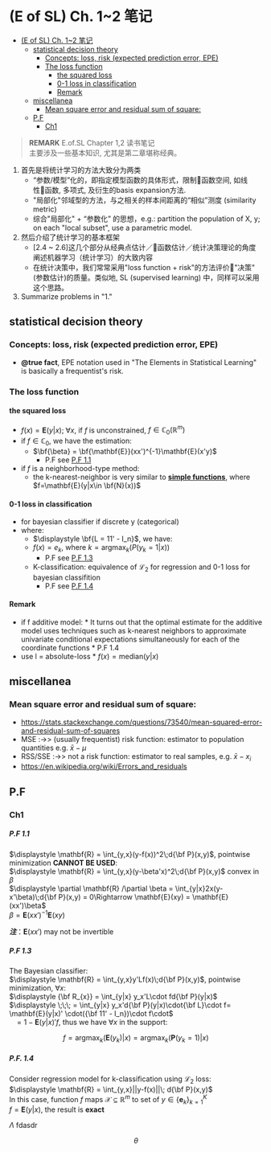 # (E of SL) Ch. 1~2 笔记
- [(E of SL) Ch. 1~2 笔记](#e-of-sl-ch-12-%E7%AC%94%E8%AE%B0)
    - [statistical decision theory](#statistical-decision-theory)
        - [Concepts: loss, risk (expected prediction error, EPE)](#concepts-loss-risk-expected-prediction-error-epe)
        - [The loss function](#the-loss-function)
            - [the squared loss](#the-squared-loss)
            - [0-1 loss in classification](#0-1-loss-in-classification)
            - [Remark](#remark)
    - [miscellanea](#miscellanea)
        - [Mean square error and residual sum of square:](#mean-square-error-and-residual-sum-of-square)
    - [P.F](#pf)
        - [Ch1](#ch1)

> **REMARK** E.of.SL Chapter 1,2 读书笔记\
主要涉及一些基本知识, 尤其是第二章堪称经典。

1. 首先是将统计学习的方法大致分为两类
    * “参数/模型”化的，即指定模型函数的具体形式，限制函数空间, 如线性函数, 多项式, 及衍生的basis expansion方法.
    * "局部化"邻域型的方法，与之相关的样本间距离的“相似”测度 (similarity metric)
    * 综合"局部化" + “参数化” 的思想，e.g.: partition the population of X, y; on each "local subset", use a parametric model. 
2. 然后介绍了统计学习的基本框架
    * [2.4 ~ 2.6]这几个部分从经典点估计／函数估计／统计决策理论的角度阐述机器学习（统计学习）的大致内容
    * 在统计决策中，我们常常采用"loss function  + risk"的方法评价"决策"(参数估计)的质量。类似地, SL (supervised learning) 中，同样可以采用这个思路。 
3. Summarize problems in "1."
## statistical decision theory
### Concepts: loss, risk (expected prediction error, EPE)
* **@true fact**, EPE notation used in "The Elements in Statistical Learning" is basically a frequentist's risk.
### The loss function
#### the squared loss
* $f(x) = \mathbf E(y|x);\;\forall x$, if $f$ is unconstrained, $f \in \mathbb{C}_0(\mathbb{R}^m)$
* if $f \in \mathbb{C}_0$, we have the estimation:
    * $\bf{\beta} = \bf{\mathbf{E}}(xx')^{-1}\mathbf{E}(x'y)$
        * P.F see [P.F 1.1](#pf-11)
* if $f$ is a neighborhood-type method: 
    * the k-nearest-neighbor is very similar to [**simple functions**](https://en.wikipedia.org/wiki/Simple_function), where $f=\mathbf{E}(y|x\in \bf{N}(x))$
    
#### 0-1 loss in classification
* for bayesian classifier if discrete y (categorical)
* where:
    * $\displaystyle \bf{L = 11' - I_n}$, we have:
    * $f(x) = e_k$, where $k = \text{argmax}_k(P(y_k=1|x))$
        * P.F see [P.F 1.3](#pf-13)
    * K-classification: equivalence of $\mathcal{L}_2$ for regression and 0-1 loss for bayesian classifition
        * P.F see [P.F 1.4](#pf-14)
    
#### Remark
* if f additive model:
        * It turns out that the optimal estimate for the additive model uses techniques such as k-nearest neighbors to approximate univariate conditional expectations simultaneously for each of the coordinate functions
        * P.F 1.4
* use l = absolute-loss 
        * $f(x) = \text{median}(y|x)$

       
## miscellanea
### Mean square error and residual sum of square:

* https://stats.stackexchange.com/questions/73540/mean-squared-error-and-residual-sum-of-squares
* MSE :->> (usually frequentist) risk function: estimator to population quantities e.g. $\bar{x} - \mu$
* RSS/SSE :->> not a risk function: estimator to real samples, e.g. $\bar{x} - x_i$
* https://en.wikipedia.org/wiki/Errors_and_residuals

## P.F
### Ch1
##### P.F 1.1
$\displaystyle \mathbf{R} = \int_{y,x}(y-f(x))^2\;d{\bf P}(x,y)$, pointwise minimization **CANNOT BE USED**:\
$\displaystyle \mathbf{R} = \int_{y,x}(y-\beta'x)^2\;d{\bf P}(x,y)$ convex in $\beta$\
$\displaystyle \partial \mathbf{R} /\partial \beta = \int_{y|x}2x(y-x'\beta)\;d{\bf P}(x,y) = 0\Rightarrow \mathbf{E}(xy) = \mathbf{E}(xx')\beta$\
$\beta = \mathbf{E}(xx')^{-1}\mathbf{E}(xy)$

***注***：$\mathbf{E}(xx')$ may not  be invertible
##### P.F 1.3
The Bayesian classifier:\
$\displaystyle \mathbf{R} = \int_{y,x}y'Lf(x)\;d{\bf P}(x,y)$, pointwise minimization, $\displaystyle \forall x$:\
$\displaystyle {\bf R_{x}} = \int_{y|x} y_x'L\cdot fd{\bf P}(y|x)$\
$\displaystyle \;\;\; = \int_{y|x} y_x'd{\bf P}(y|x)\cdot{\bf L}\cdot f= \mathbf{E}(y|x)' \cdot({\bf 11' - I_n})\cdot f\cdot$\
$\displaystyle \;\;\; =1 - \mathbf{E}\big(y|x\big)'f$, thus we have $\forall x$ in the support:

$$f = \text{arg}\max_k\big(\mathbf{E}(y_k)|x\big)=\text{arg}\max_k\big(\mathbf{P}(y_k=1)|x\big)$$
##### P.F. 1.4
Consider regression model for k-classification using $\mathcal{L}_2$ loss:\
$\displaystyle \mathbf{R} = \int_{y,x}||y-f(x)||\; d{\bf P}(x,y)$\
In this case, function $f$ maps $\mathcal{X} \subseteq \mathbb{R}^m$ to set of $y \in \{\mathbf e_k\}_{k=1}^{K}$\
$f=\mathbf E(y|x)$, the result is **exact**

$\Lambda$ fdasdr

$$\theta$$

